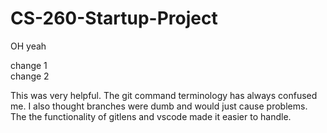 # CS-260-Startup-Project

OH yeah

change 1
\
change 2

This was very helpful. The git command terminology has always confused me. I also thought branches were dumb and
would just cause problems. The the functionality of gitlens and vscode made it easier to handle.

